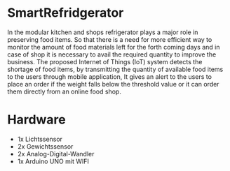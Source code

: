 # SmartRefridgerator
In the modular kitchen and shops refrigerator plays a major role in preserving food items. So that there is a need for more efficient way to monitor the amount of food materials left for the forth coming days and in case of shop it is necessary to avail the required quantity to improve the business. The proposed Internet of Things (IoT) system detects the shortage of food items, by transmitting the quantity of available food items to the users through mobile application, It gives an alert to the users to place an order if the weight falls below the threshold value or it can order them directly from an online food shop.

# Hardware
* 1x Lichtssensor
* 2x Gewichtssensor
* 2x Analog-Digital-Wandler
* 1x Arduino UNO mit WIFI
